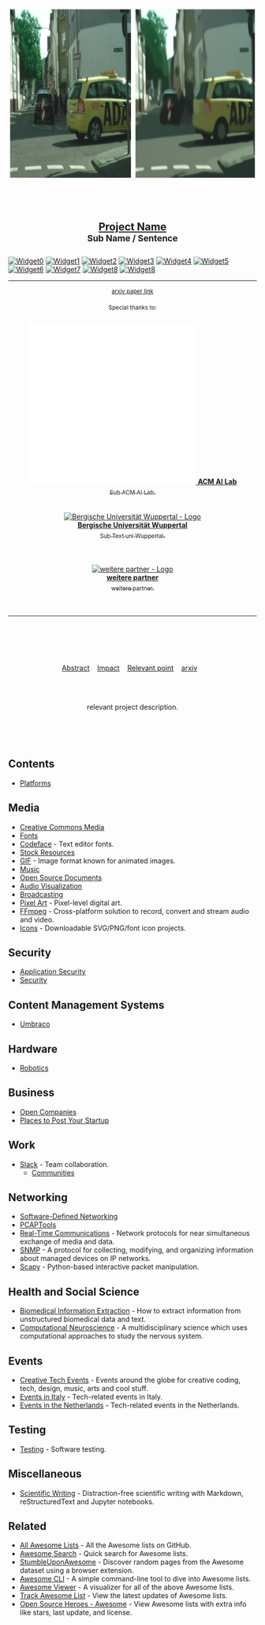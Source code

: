 <div align="center">
	<img width="500" height="350" src="media/logo.png" alt="Project_Logo">
	<br>
	<br>
	<br>
	<br>
	<div>
		<h2>
			<a href="https://link">Project Name</a>
			<br>
			<sup>Sub Name / Sentence</sup>
		</h2>
	</div>
</div>  

[![Widget0](https://img.shields.io/badge/contributers-x-blue)](link)
[![Widget1](https://img.shields.io/badge/lead_developer-x-blue)](link)
[![Widget2](https://img.shields.io/badge/mentor-PD_Dr._Matthias_Rottmann-blue)](link)
[![Widget3](https://img.shields.io/badge/version-1.0-blue)](link)
[![Widget4](https://img.shields.io/badge/project_status-Active-blue)](link)
[![Widget5](https://img.shields.io/badge/last_update-January_2025-blue)](link)
[![Widget6](https://img.shields.io/badge/languages_used-Python,_C++-green)](link)
[![Widget7](https://img.shields.io/badge/lines_of_code-1000-green)](link)
[![Widget8](https://img.shields.io/badge/build_size-500_kb-green)](link)
[![Widget8](https://img.shields.io/badge/GitHub_Stars-⭐_20+-gray)](link)

<div align="center">	
	<hr>
	<p>
		<p>
			<sup>
				<a href="https://link">arxiv paper link</a>
			</sup>
		</p>
		<sup>Special thanks to:</sup>
		<br>
		<br>
		<a href="link acm ai lab">
			<picture>
				<img width="340" src="media/ACM_AI_Lab_Logo.png" alt="ACM AI Lab - Logo">
      </picture>
			<b>ACM AI Lab</b>
			<div>
				<sub>Sub ACM AI Lab.</sub>
			</div>
		</a>
		<br>
		<br>
		<a href="https://link uni wuppertal">
			<div>
				<img src="media/BUW_Logo.png" width="200" alt="Bergische Universität Wuppertal - Logo">
			</div>
			<b>Bergische Universität Wuppertal</b>
			<div>
				<sub>Sub Text uni Wuppertal.</sub>
			</div>
		</a>
    <br>
		<br>
		<br>
		<a href="link weitere partner">
			<div>
				<img src="link logo weitere partner" width="200" alt="weitere partner - Logo">
			</div>
			<b>weitere partner</b>
			<div>
				<sub>weitere partner.</sub>
			</div>
		</a>
		<br>
		<br>
	</p>
	<hr>
	<br>
	<br>
	<br>
	<br>
</div>
<p align="center">
	<a href="link">Abstract</a>&nbsp;&nbsp;&nbsp;
	<a href="link">Impact</a>&nbsp;&nbsp;&nbsp;
	<a href="link">Relevant point</a>&nbsp;&nbsp;&nbsp;
	<a href="link">arxiv</a>&nbsp;&nbsp;&nbsp;
</p>
<br>
<br>
<p align="center">
	relevant project description.
</p>
<br>
<br>
<br>

## Contents

- [Platforms](#platforms)

## Media

- [Creative Commons Media](https://github.com/shime/creative-commons-media#readme)
- [Fonts](https://github.com/brabadu/awesome-fonts#readme)
- [Codeface](https://github.com/chrissimpkins/codeface#readme) - Text editor fonts.
- [Stock Resources](https://github.com/neutraltone/awesome-stock-resources#readme)
- [GIF](https://github.com/davisonio/awesome-gif#readme) - Image format known for animated images.
- [Music](https://github.com/ciconia/awesome-music#readme)
- [Open Source Documents](https://github.com/44bits/awesome-opensource-documents#readme)
- [Audio Visualization](https://github.com/willianjusten/awesome-audio-visualization#readme)
- [Broadcasting](https://github.com/ebu/awesome-broadcasting#readme)
- [Pixel Art](https://github.com/Siilwyn/awesome-pixel-art#readme) - Pixel-level digital art.
- [FFmpeg](https://github.com/transitive-bullshit/awesome-ffmpeg#readme) - Cross-platform solution to record, convert and stream audio and video.
- [Icons](https://github.com/notlmn/awesome-icons#readme) - Downloadable SVG/PNG/font icon projects.


## Security

- [Application Security](https://github.com/paragonie/awesome-appsec#readme)
- [Security](https://github.com/sbilly/awesome-security#readme)


## Content Management Systems

- [Umbraco](https://github.com/umbraco-community/awesome-umbraco#readme)


## Hardware

- [Robotics](https://github.com/Kiloreux/awesome-robotics#readme)


## Business

- [Open Companies](https://github.com/opencompany/awesome-open-company#readme)
- [Places to Post Your Startup](https://github.com/mmccaff/PlacesToPostYourStartup#readme)


## Work

- [Slack](https://github.com/matiassingers/awesome-slack#readme) - Team collaboration.
	- [Communities](https://github.com/filipelinhares/awesome-slack#readme)

## Networking

- [Software-Defined Networking](https://github.com/sdnds-tw/awesome-sdn#readme)
- [PCAPTools](https://github.com/caesar0301/awesome-pcaptools#readme)
- [Real-Time Communications](https://github.com/rtckit/awesome-rtc#readme) - Network protocols for near simultaneous exchange of media and data.
- [SNMP](https://github.com/eozer/awesome-snmp#readme) - A protocol for collecting, modifying, and organizing information about managed devices on IP networks.
- [Scapy](https://github.com/secdev/awesome-scapy#readme) - Python-based interactive packet manipulation.

## Health and Social Science

- [Biomedical Information Extraction](https://github.com/caufieldjh/awesome-bioie#readme) - How to extract information from unstructured biomedical data and text.
- [Computational Neuroscience](https://github.com/eselkin/awesome-computational-neuroscience#readme) - A multidisciplinary science which uses computational approaches to study the nervous system.


## Events

- [Creative Tech Events](https://github.com/danvoyce/awesome-creative-tech-events#readme) - Events around the globe for creative coding, tech, design, music, arts and cool stuff.
- [Events in Italy](https://github.com/ildoc/awesome-italy-events#readme) - Tech-related events in Italy.
- [Events in the Netherlands](https://github.com/awkward/awesome-netherlands-events#readme) - Tech-related events in the Netherlands.

## Testing

- [Testing](https://github.com/TheJambo/awesome-testing#readme) - Software testing.


## Miscellaneous

- [Scientific Writing](https://github.com/writing-resources/awesome-scientific-writing#readme) - Distraction-free scientific writing with Markdown, reStructuredText and Jupyter notebooks.


## Related

- [All Awesome Lists](https://github.com/topics/awesome) - All the Awesome lists on GitHub.
- [Awesome Search](https://awesomelists.top) - Quick search for Awesome lists.
- [StumbleUponAwesome](https://github.com/basharovV/StumbleUponAwesome) - Discover random pages from the Awesome dataset using a browser extension.
- [Awesome CLI](https://github.com/umutphp/awesome-cli) - A simple command-line tool to dive into Awesome lists.
- [Awesome Viewer](https://awesome.digitalbunker.dev) - A visualizer for all of the above Awesome lists.
- [Track Awesome List](https://www.trackawesomelist.com) - View the latest updates of Awesome lists.
- [Open Source Heroes - Awesome](https://opensource-heroes.com/awesome) - View Awesome lists with extra info like stars, last update, and license.
